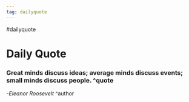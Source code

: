 ```yaml
---
tag: dailyquote
---
```


#dailyquote

# Daily Quote

### Great minds discuss ideas; average minds discuss events; small minds discuss people. ^quote
*-Eleanor Roosevelt* ^author
